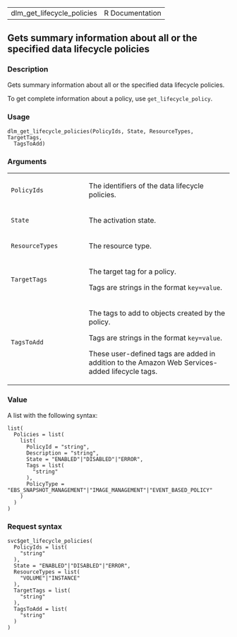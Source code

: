 <table style="width: 100%;">
<tbody>
<tr class="odd">
<td>dlm_get_lifecycle_policies</td>
<td style="text-align: right;">R Documentation</td>
</tr>
</tbody>
</table>

## Gets summary information about all or the specified data lifecycle policies

### Description

Gets summary information about all or the specified data lifecycle
policies.

To get complete information about a policy, use `get_lifecycle_policy`.

### Usage

    dlm_get_lifecycle_policies(PolicyIds, State, ResourceTypes, TargetTags,
      TagsToAdd)

### Arguments

<table>
<colgroup>
<col style="width: 35%" />
<col style="width: 65%" />
</colgroup>
<tbody>
<tr class="odd">
<td><code
id="dlm_get_lifecycle_policies_:_PolicyIds">PolicyIds</code></td>
<td><p>The identifiers of the data lifecycle policies.</p></td>
</tr>
<tr class="even">
<td><code id="dlm_get_lifecycle_policies_:_State">State</code></td>
<td><p>The activation state.</p></td>
</tr>
<tr class="odd">
<td><code
id="dlm_get_lifecycle_policies_:_ResourceTypes">ResourceTypes</code></td>
<td><p>The resource type.</p></td>
</tr>
<tr class="even">
<td><code
id="dlm_get_lifecycle_policies_:_TargetTags">TargetTags</code></td>
<td><p>The target tag for a policy.</p>
<p>Tags are strings in the format <code>key=value</code>.</p></td>
</tr>
<tr class="odd">
<td><code
id="dlm_get_lifecycle_policies_:_TagsToAdd">TagsToAdd</code></td>
<td><p>The tags to add to objects created by the policy.</p>
<p>Tags are strings in the format <code>key=value</code>.</p>
<p>These user-defined tags are added in addition to the Amazon Web
Services-added lifecycle tags.</p></td>
</tr>
</tbody>
</table>

### Value

A list with the following syntax:

    list(
      Policies = list(
        list(
          PolicyId = "string",
          Description = "string",
          State = "ENABLED"|"DISABLED"|"ERROR",
          Tags = list(
            "string"
          ),
          PolicyType = "EBS_SNAPSHOT_MANAGEMENT"|"IMAGE_MANAGEMENT"|"EVENT_BASED_POLICY"
        )
      )
    )

### Request syntax

    svc$get_lifecycle_policies(
      PolicyIds = list(
        "string"
      ),
      State = "ENABLED"|"DISABLED"|"ERROR",
      ResourceTypes = list(
        "VOLUME"|"INSTANCE"
      ),
      TargetTags = list(
        "string"
      ),
      TagsToAdd = list(
        "string"
      )
    )
